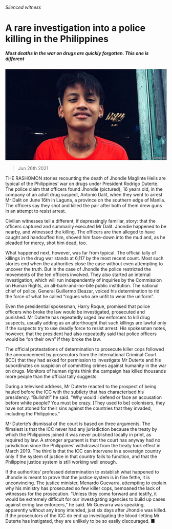 ###### Silenced witness

# A rare investigation into a police killing in the Philippines 

##### Most deaths in the war on drugs are quickly forgotten. This one is different 

![image](images/20210626_ASP003_0.jpg) 

> Jun 26th 2021 

THE RASHOMON stories recounting the death of Jhondie Maglinte Helis are typical of the Philippines’ war on drugs under President Rodrigo Duterte. The police claim that officers found Jhondie (pictured), 16 years old, in the company of an adult drug suspect, Antonio Dalit, when they went to arrest Mr Dalit on June 16th in Laguna, a province on the southern edge of Manila. The officers say they shot and killed the pair after both of them drew guns in an attempt to resist arrest.

Civilian witnesses tell a different, if depressingly familiar, story: that the officers captured and summarily executed Mr Dalit. Jhondie happened to be nearby, and witnessed the killing. The officers are then alleged to have caught and handcuffed him, shoved him face-down into the mud and, as he pleaded for mercy, shot him dead, too.


What happened next, however, was far from typical. The official tally of killings in the drug war stands at 6,117 by the most recent count. Most such stories end when the authorities close the case without even attempting to uncover the truth. But in the case of Jhondie the police restricted the movements of the ten officers involved. They also started an internal investigation, which will run independently of inquiries by the Commission on Human Rights, an all-bark-and-no-bite public institution. The national chief of police, General Guillermo Eleazar, voiced his determination to rid the force of what he called “rogues who are unfit to wear the uniform”.

Even the presidential spokesman, Harry Roque, promised that police officers who broke the law would be investigated, prosecuted and punished. Mr Duterte has repeatedly urged law enforcers to kill drug suspects, usually adding as an afterthought that such killings are lawful only if the suspects try to use deadly force to resist arrest. His spokesman notes, however, that the president had also repeatedly said that police officers would be “on their own” if they broke the law.

The official protestations of determination to prosecute killer cops followed the announcement by prosecutors from the International Criminal Court (ICC) that they had asked for permission to investigate Mr Duterte and his subordinates on suspicion of committing crimes against humanity in the war on drugs. Monitors of human rights think the campaign has killed thousands more people than the official tally suggests.

During a televised address, Mr Duterte reacted to the prospect of being hauled before the ICC with the subtlety that has characterised his presidency. “Bullshit!” he said. “Why would I defend or face an accusation before white people? You must be crazy. [They used to be] colonisers, they have not atoned for their sins against the countries that they invaded, including the Philippines.”

Mr Duterte’s dismissal of the court is based on three arguments. The flimsiest is that the ICC never had any jurisdiction because the treaty by which the Philippines joined it was never published locally in print, as required by law. A stronger argument is that the court has anyway had no jurisdiction since the Philippines’ withdrawal from the treaty took effect in March 2019. The third is that the ICC can intervene in a sovereign country only if the system of justice in that country fails to function, and that the Philippine justice system is still working well enough.

If the authorities’ professed determination to establish what happened to Jhondie is meant to prove that the justice system is in fine fettle, it is unconvincing. The justice minister, Menardo Guevarra, attempting to explain why his ministry has prosecuted so few killer cops, bemoaned the lack of witnesses for the prosecution. “Unless they come forward and testify, it would be extremely difficult for our investigating agencies to build up cases against erring law enforcers,” he said. Mr Guevarra was speaking, apparently without any irony intended, just six days after Jhondie was killed. If the prosecutors of the ICC do end up investigating the blood-letting Mr Duterte has instigated, they are unlikely to be so easily discouraged. ■

